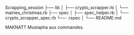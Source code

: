 Scrapping_session
├── lib
│   ├── crypto_scrapper.rb
│   └── mairies_christmas.rb
├── spec
│   ├── spec_helper.rb
│   └── crypto_scrapper_spec.rb
└── .rspec
│
└── README.md


MAKNATT Mustapha aux commandes.
